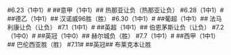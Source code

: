 #6.23（1中1）#
##意甲（1中1）##
热那亚让负（热那亚让负）
#6.28（1中1）#
##德乙（1中1）##
汉诺威96胜（胜）
#6.30（1中1）#
##葡超（1中1）##
法马利康让负（让负）
#7.1（1中1）#
##英超（1中1）##
伯恩茅斯让负（让负）
#7.2（1中0）#
##英冠（1中0）##
赫尔城负（胜）
#7.7（1中1）#
##西甲（1中1）##
巴伦西亚胜（胜）
#7.11#
##英冠##
布莱克本让胜